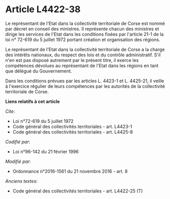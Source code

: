 # Article L4422-38

Le représentant de l'Etat dans la collectivité territoriale de Corse est nommé par décret en conseil des ministres. Il
représente chacun des ministres et dirige les services de l'Etat dans les conditions fixées par l'article 21-1 de la loi n°
72-619 du 5 juillet 1972 portant création et organisation des régions. 

Le représentant de l'Etat dans la collectivité territoriale de Corse a la charge des intérêts nationaux, du respect des lois
et du contrôle administratif. S'il n'en est pas disposé autrement par le présent titre, il exerce les compétences dévolues au
représentant de l'Etat dans les régions en tant que délégué du Gouvernement. 

Dans les conditions prévues par les articles L. 4423-1 et L. 4425-21, il veille à l'exercice régulier de leurs compétences
par les autorités de la collectivité territoriale de Corse.

**Liens relatifs à cet article**

_Cite_:

  - Loi n°72-619 du 5 juillet 1972
  - Code général des collectivités territoriales - art. L4423-1
  - Code général des collectivités territoriales - art. L4425-8

_Codifié par_:

  - Loi n°96-142 du 21 février 1996

_Modifié par_:

  - Ordonnance n°2016-1561 du 21 novembre 2016 - art. 8

_Anciens textes_:

  - Code général des collectivités territoriales - art. L4422-25 (T)
